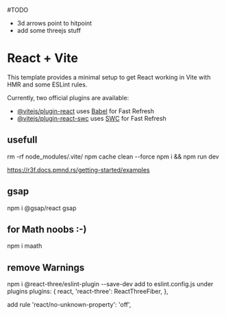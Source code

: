 #TODO
- 3d arrows point to hitpoint
- add some threejs stuff    
# React + Vite

This template provides a minimal setup to get React working in Vite with HMR and some ESLint rules.

Currently, two official plugins are available:

- [@vitejs/plugin-react](https://github.com/vitejs/vite-plugin-react/blob/main/packages/plugin-react/README.md) uses [Babel](https://babeljs.io/) for Fast Refresh
- [@vitejs/plugin-react-swc](https://github.com/vitejs/vite-plugin-react-swc) uses [SWC](https://swc.rs/) for Fast Refresh

## usefull
rm -rf node_modules/.vite/
npm cache clean --force
npm i && npm run dev

https://r3f.docs.pmnd.rs/getting-started/examples
## gsap
npm i @gsap/react gsap

## for Math noobs :-)
npm i maath

## remove Warnings
npm i @react-three/eslint-plugin --save-dev
add to eslint.config.js under plugins
plugins: {
react,
'react-three': ReactThreeFiber,
},

add rule
'react/no-unknown-property': 'off',